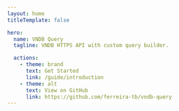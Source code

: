 ```yaml
---
layout: home
titleTemplate: false

hero:
  name: VNDB Query
  tagline: VNDB HTTPS API with custom query builder.

  actions:
    - theme: brand
      text: Get Started
      link: /guide/introduction
    - theme: alt
      text: View on GitHub
      link: https://github.com/ferreira-tb/vndb-query
---
```


<script setup>
import JsFiddle from './components/JsFiddle.vue';
</script>

<JsFiddle />
